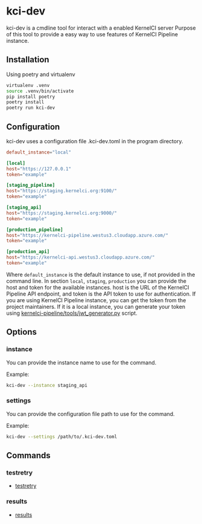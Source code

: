 # kci-dev

kci-dev is a cmdline tool for interact with a enabled KernelCI server
Purpose of this tool to provide a easy way to use features of KernelCI Pipeline instance.

## Installation

Using poetry and virtualenv
```sh
virtualenv .venv
source .venv/bin/activate
pip install poetry
poetry install
poetry run kci-dev
```

## Configuration

kci-dev uses a configuration file .kci-dev.toml in the program directory.
```toml
default_instance="local"

[local]
host="https://127.0.0.1"
token="example"

[staging_pipeline]
host="https://staging.kernelci.org:9100/"
token="example"

[staging_api]
host="https://staging.kernelci.org:9000/"
token="example"

[production_pipeline]
host="https://kernelci-pipeline.westus3.cloudapp.azure.com/"
token="example"

[production_api]
host="https://kernelci-api.westus3.cloudapp.azure.com/"
token="example"
```

Where `default_instance` is the default instance to use, if not provided in the command line.
In section `local`, `staging`, `production` you can provide the host and token for the available instances.
host is the URL of the KernelCI Pipeline API endpoint, and token is the API token to use for authentication.
If you are using KernelCI Pipeline instance, you can get the token from the project maintainers.
If it is a local instance, you can generate your token using [kernelci-pipeline/tools/jwt_generator.py](https://github.com/kernelci/kernelci-pipeline/blob/main/tools/jwt_generator.py) script.

## Options

### instance
You can provide the instance name to use for the command.

Example:
```sh
kci-dev --instance staging_api
```

### settings

You can provide the configuration file path to use for the command.

Example:
```sh
kci-dev --settings /path/to/.kci-dev.toml
```

## Commands

### testretry

- [testretry](testretry.md)

### results

- [results](results.md)
